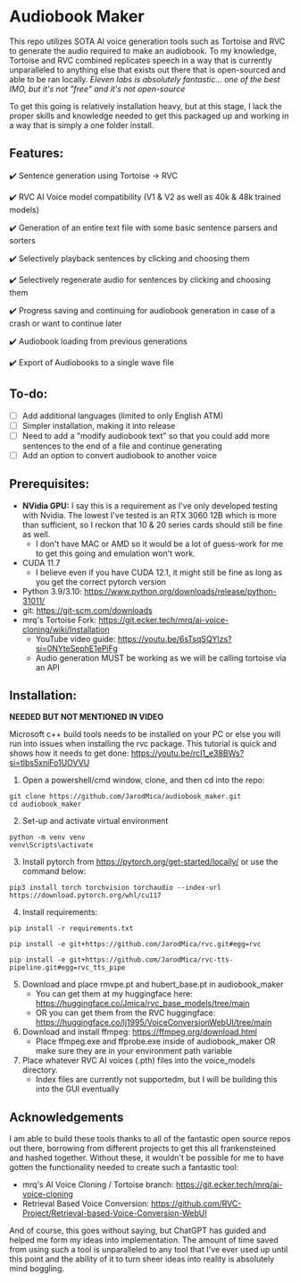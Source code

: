 # Audiobook Maker
This repo utilizes SOTA AI voice generation tools such as Tortoise and RVC to generate the audio required to make an audiobook.  To my knowledge, Tortoise and RVC combined replicates speech in a way that is currently unparalleled to anything else that exists out there that is open-sourced and able to be ran locally. *Eleven labs is absolutely fantastic... one of the best IMO, but it's not "free" and it's not open-source*

To get this going is relatively installation heavy, but at this stage, I lack the proper skills and knowledge needed to get this packaged up and working in a way that is simply a one folder install.

## Features:
:heavy_check_mark: Sentence generation using Tortoise -> RVC

:heavy_check_mark: RVC AI Voice model compatibility (V1 & V2 as well as 40k & 48k trained models)

:heavy_check_mark: Generation of an entire text file with some basic sentence parsers and sorters

:heavy_check_mark: Selectively playback sentences by clicking and choosing them

:heavy_check_mark: Selectively regenerate audio for sentences by clicking and choosing them

:heavy_check_mark: Progress saving and continuing for audiobook generation in case of a crash or want to continue later

:heavy_check_mark: Audiobook loading from previous generations

:heavy_check_mark: Export of Audiobooks to a single wave file

## To-do:
- [ ] Add additional languages (limited to only English ATM)
- [ ] Simpler installation, making it into release
- [ ] Need to add a "modify audiobook text" so that you could add more sentences to the end of a file and continue generating
- [ ] Add an option to convert audiobook to another voice 

## Prerequisites:
- **NVidia GPU:** I say this is a requirement as I've only developed testing with Nvidia.  The lowest I've tested is an RTX 3060 12B which is more than sufficient, so I reckon that 10 & 20 series cards should still be fine as well.
    - I don't have MAC or AMD so it would be a lot of guess-work for me to get this going and emulation won't work.
- CUDA 11.7
    - I believe even if you have CUDA 12.1, it might still be fine as long as you get the correct pytorch version 
- Python 3.9/3.10: https://www.python.org/downloads/release/python-31011/ 
- git: https://git-scm.com/downloads 
- mrq's Tortoise Fork: https://git.ecker.tech/mrq/ai-voice-cloning/wiki/Installation
    - YouTube video guide: https://youtu.be/6sTsqSQYIzs?si=0NYteSephE1ePiFg
    - Audio generation MUST be working as we will be calling tortoise via an API

## Installation:
**NEEDED BUT NOT MENTIONED IN VIDEO**

Microsoft c++ build tools needs to be installed on your PC or else you will run into issues when installing the rvc package. This tutorial is quick and shows how it needs to get done: https://youtu.be/rcI1_e38BWs?si=tlbs5xniFo1UOVVU

1. Open a powershell/cmd window, clone, and then cd into the repo:
```
git clone https://github.com/JarodMica/audiobook_maker.git
cd audiobook_maker
```
2. Set-up and activate virtual environment
```
python -m venv venv
venv\Scripts\activate
```
3. Install pytorch from https://pytorch.org/get-started/locally/ or use the command below:

```pip3 install torch torchvision torchaudio --index-url https://download.pytorch.org/whl/cu117```

4. Install requirements:

```pip install -r requirements.txt```

```pip install -e git+https://github.com/JarodMica/rvc.git#egg=rvc```

```pip install -e git+https://github.com/JarodMica/rvc-tts-pipeline.git#egg=rvc_tts_pipe```

5. Download and place rmvpe.pt and hubert_base.pt in audiobook_maker
    - You can get them at my huggingface here: https://huggingface.co/Jmica/rvc_base_models/tree/main
    - OR you can get them from the RVC huggingface: https://huggingface.co/lj1995/VoiceConversionWebUI/tree/main
6. Download and install ffmpeg: https://ffmpeg.org/download.html
    - Place ffmpeg.exe and ffprobe.exe inside of audiobook_maker OR make sure they are in your environment path variable
7. Place whatever RVC AI voices (.pth) files into the voice_models directory.
    - Index files are currently not supportedm, but I will be building this into the GUI eventually

## Acknowledgements
I am able to build these tools thanks to all of the fantastic open source repos out there, borrowing from different projects to get this all frankensteined and hashed together.  Without these, it wouldn't be possible for me to have gotten the functionality needed to create such a fantastic tool:
- mrq's AI Voice Cloning / Tortoise branch: https://git.ecker.tech/mrq/ai-voice-cloning
- Retrieval Based Voice Conversion: https://github.com/RVC-Project/Retrieval-based-Voice-Conversion-WebUI

And of course, this goes without saying, but ChatGPT has guided and helped me form my ideas into implementation.  The amount of time saved from using such a tool is unparalleled to any tool that I've ever used up until this point and the ability of it to turn sheer ideas into reality is absolutely mind boggling.  
